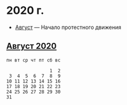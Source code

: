 # 2020 г.

- [Август](./08/) — Начало протестного движения


## [Август 2020](./08/)

```
пн вт ср чт пт сб вс

                1  2
 3  4  5  6  7  8  9
10 11 12 13 14 15 16
17 18 19 20 21 22 23
24 25 26 27 28 29 30
31 

```                 
